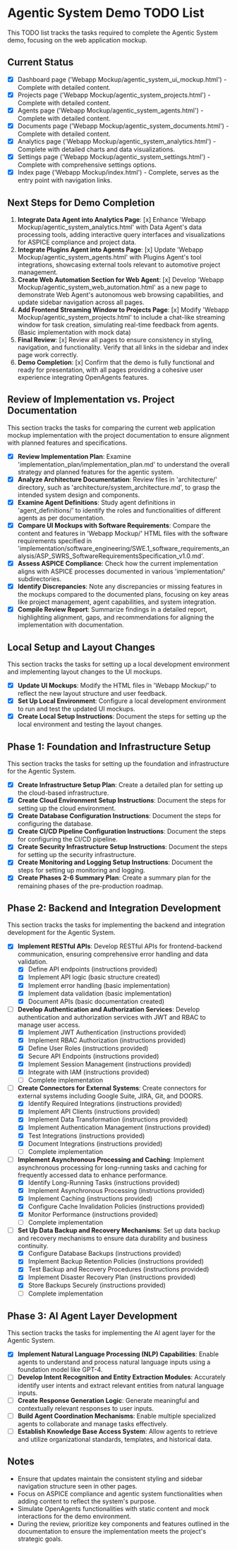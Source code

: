 # Agentic System Demo TODO List

This TODO list tracks the tasks required to complete the Agentic System demo, focusing on the web application mockup.

## Current Status
- [x] Dashboard page ('Webapp Mockup/agentic_system_ui_mockup.html') - Complete with detailed content.
- [x] Projects page ('Webapp Mockup/agentic_system_projects.html') - Complete with detailed content.
- [x] Agents page ('Webapp Mockup/agentic_system_agents.html') - Complete with detailed content.
- [x] Documents page ('Webapp Mockup/agentic_system_documents.html') - Complete with detailed content.
- [x] Analytics page ('Webapp Mockup/agentic_system_analytics.html') - Complete with detailed charts and data visualizations.
- [x] Settings page ('Webapp Mockup/agentic_system_settings.html') - Complete with comprehensive settings options.
- [x] Index page ('Webapp Mockup/index.html') - Complete, serves as the entry point with navigation links.

## Next Steps for Demo Completion
1. **Integrate Data Agent into Analytics Page**: [x] Enhance 'Webapp Mockup/agentic_system_analytics.html' with Data Agent's data processing tools, adding interactive query interfaces and visualizations for ASPICE compliance and project data.
2. **Integrate Plugins Agent into Agents Page**: [x] Update 'Webapp Mockup/agentic_system_agents.html' with Plugins Agent's tool integrations, showcasing external tools relevant to automotive project management.
3. **Create Web Automation Section for Web Agent**: [x] Develop 'Webapp Mockup/agentic_system_web_automation.html' as a new page to demonstrate Web Agent's autonomous web browsing capabilities, and update sidebar navigation across all pages.
4. **Add Frontend Streaming Window to Projects Page**: [x] Modify 'Webapp Mockup/agentic_system_projects.html' to include a chat-like streaming window for task creation, simulating real-time feedback from agents. (Basic implementation with mock data)
5. **Final Review**: [x] Review all pages to ensure consistency in styling, navigation, and functionality. Verify that all links in the sidebar and index page work correctly.
6. **Demo Completion**: [x] Confirm that the demo is fully functional and ready for presentation, with all pages providing a cohesive user experience integrating OpenAgents features.

## Review of Implementation vs. Project Documentation
This section tracks the tasks for comparing the current web application mockup implementation with the project documentation to ensure alignment with planned features and specifications.

- [x] **Review Implementation Plan**: Examine 'implementation_plan/implementation_plan.md' to understand the overall strategy and planned features for the agentic system.
- [x] **Analyze Architecture Documentation**: Review files in 'architecture/' directory, such as 'architecture/system_architecture.md', to grasp the intended system design and components.
- [x] **Examine Agent Definitions**: Study agent definitions in 'agent_definitions/' to identify the roles and functionalities of different agents as per documentation.
- [x] **Compare UI Mockups with Software Requirements**: Compare the content and features in 'Webapp Mockup/' HTML files with the software requirements specified in 'implementation/software_engineering/SWE.1_software_requirements_analysis/ASP_SWRS_SoftwareRequirementsSpecification_v1.0.md'.
- [x] **Assess ASPICE Compliance**: Check how the current implementation aligns with ASPICE processes documented in various 'implementation/' subdirectories.
- [x] **Identify Discrepancies**: Note any discrepancies or missing features in the mockups compared to the documented plans, focusing on key areas like project management, agent capabilities, and system integration.
- [x] **Compile Review Report**: Summarize findings in a detailed report, highlighting alignment, gaps, and recommendations for aligning the implementation with documentation.

## Local Setup and Layout Changes
This section tracks the tasks for setting up a local development environment and implementing layout changes to the UI mockups.

- [x] **Update UI Mockups**: Modify the HTML files in 'Webapp Mockup/' to reflect the new layout structure and user feedback.
- [x] **Set Up Local Environment**: Configure a local development environment to run and test the updated UI mockups.
- [x] **Create Local Setup Instructions**: Document the steps for setting up the local environment and testing the layout changes.

## Phase 1: Foundation and Infrastructure Setup
This section tracks the tasks for setting up the foundation and infrastructure for the Agentic System.

- [x] **Create Infrastructure Setup Plan**: Create a detailed plan for setting up the cloud-based infrastructure.
- [x] **Create Cloud Environment Setup Instructions**: Document the steps for setting up the cloud environment.
- [x] **Create Database Configuration Instructions**: Document the steps for configuring the database.
- [x] **Create CI/CD Pipeline Configuration Instructions**: Document the steps for configuring the CI/CD pipeline.
- [x] **Create Security Infrastructure Setup Instructions**: Document the steps for setting up the security infrastructure.
- [x] **Create Monitoring and Logging Setup Instructions**: Document the steps for setting up monitoring and logging.
- [x] **Create Phases 2-6 Summary Plan**: Create a summary plan for the remaining phases of the pre-production roadmap.

## Phase 2: Backend and Integration Development
This section tracks the tasks for implementing the backend and integration development for the Agentic System.

- [x] **Implement RESTful APIs**: Develop RESTful APIs for frontend-backend communication, ensuring comprehensive error handling and data validation.
    - [x] Define API endpoints (instructions provided)
    - [x] Implement API logic (basic structure created)
    - [x] Implement error handling (basic implementation)
    - [x] Implement data validation (basic implementation)
    - [x] Document APIs (basic documentation created)
- [ ] **Develop Authentication and Authorization Services**: Develop authentication and authorization services with JWT and RBAC to manage user access.
    - [x] Implement JWT Authentication (instructions provided)
    - [x] Implement RBAC Authorization (instructions provided)
    - [x] Define User Roles (instructions provided)
    - [x] Secure API Endpoints (instructions provided)
    - [x] Implement Session Management (instructions provided)
    - [x] Integrate with IAM (instructions provided)
    - [ ] Complete implementation
- [ ] **Create Connectors for External Systems**: Create connectors for external systems including Google Suite, JIRA, Git, and DOORS.
    - [x] Identify Required Integrations (instructions provided)
    - [x] Implement API Clients (instructions provided)
    - [x] Implement Data Transformation (instructions provided)
    - [x] Implement Authentication Management (instructions provided)
    - [x] Test Integrations (instructions provided)
    - [x] Document Integrations (instructions provided)
    - [ ] Complete implementation
- [ ] **Implement Asynchronous Processing and Caching**: Implement asynchronous processing for long-running tasks and caching for frequently accessed data to enhance performance.
    - [x] Identify Long-Running Tasks (instructions provided)
    - [x] Implement Asynchronous Processing (instructions provided)
    - [x] Implement Caching (instructions provided)
    - [x] Configure Cache Invalidation Policies (instructions provided)
    - [x] Monitor Performance (instructions provided)
    - [ ] Complete implementation
- [ ] **Set Up Data Backup and Recovery Mechanisms**: Set up data backup and recovery mechanisms to ensure data durability and business continuity.
    - [x] Configure Database Backups (instructions provided)
    - [x] Implement Backup Retention Policies (instructions provided)
    - [x] Test Backup and Recovery Procedures (instructions provided)
    - [x] Implement Disaster Recovery Plan (instructions provided)
    - [x] Store Backups Securely (instructions provided)
    - [ ] Complete implementation

## Phase 3: AI Agent Layer Development
This section tracks the tasks for implementing the AI agent layer for the Agentic System.

- [x] **Implement Natural Language Processing (NLP) Capabilities**: Enable agents to understand and process natural language inputs using a foundation model like GPT-4.
- [ ] **Develop Intent Recognition and Entity Extraction Modules**: Accurately identify user intents and extract relevant entities from natural language inputs.
- [ ] **Create Response Generation Logic**: Generate meaningful and contextually relevant responses to user inputs.
- [ ] **Build Agent Coordination Mechanisms**: Enable multiple specialized agents to collaborate and manage tasks effectively.
- [ ] **Establish Knowledge Base Access System**: Allow agents to retrieve and utilize organizational standards, templates, and historical data.

## Notes
- Ensure that updates maintain the consistent styling and sidebar navigation structure seen in other pages.
- Focus on ASPICE compliance and agentic system functionalities when adding content to reflect the system's purpose.
- Simulate OpenAgents functionalities with static content and mock interactions for the demo environment.
- During the review, prioritize key components and features outlined in the documentation to ensure the implementation meets the project's strategic goals.
